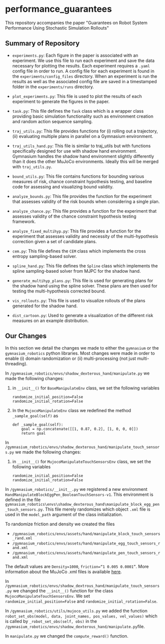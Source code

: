 # performance_guarantees
This repository accompanies the paper "Guarantees on Robot System Performance Using
Stochastic Simulation Rollouts"

## Summary of Repository
 - ```experiments.py```: Each figure in the paper is associated with an experiment. We use this file to run each experiment and save the data necessary for plotting the results. Each experiment requires a ```.yaml``` config file in order to run. A config file for each experiment is found in the ```experiments/config_files``` directory. When an experiment is run the results as well as the associated config file are saved in a timestamped folder in the ```experiments/runs``` directory. 

 -  ```plot_experiments.py```: This file is used to plot the results of each experiment to generate the figures in the paper.

-  ```task.py```: This file defines the ```Task``` class which is a wrapper class providing basic simulation functionality such as environment creation and random action sequence sampling.

 - ```traj_utils.py```: This file provides functions for (i) rolling out a trajectory, (ii) evaluating multiple plans in parallel on a Gymnasium environment.

  - ```traj_utils_hand.py```: This file is similar to traj_utils but with functions specifically designed for use with shadow hand environment. Gymnasium handles the shadow hand environment slightly differently than it does the other MuJoCo environments. Ideally this will be merged with ```traj_utils.py```.

 - ```bound_utils.py```: This file contains functions for bounding various measures of risk, chance constraint hypothesis testing, and baseline code for assessing and visualizing bound validity.

 - ```analyze_bounds.py```: This file provides the function for the experiment that assesses validity of the risk bounds when considering a single plan.

 - ```analyze_chance.py```: This file provides a function for the experiment that assesses validity of the chance constraint hypothesis testing framework.

 - ```analyze_fixed_multihyp.py```: This file provides a function for the experiment that assesses validity and necessity of the multi-hypothesis correction given a set of candidate plans. 

 - ```cem.py```: This file defines the ```CEM``` class which implements the cross entropy sampling-based solver.

 - ```spline_hand.py```: This file defines the ```Spline``` class which implements the spline sampling-based solver from MJPC for the shadow hand.

 - ```generate_multihyp_plans.py```: This file is used for generating plans for the shadow hand using the spline solver. These plans are then used for testing the multi-hypothesis corrected bound.

 - ```vis_rollouts.py```: This file is used to visualize rollouts of the plans generated for the shadow hand.

 - ```dist_cartoon.py```: Used to generate a visualization of the different risk measures on an example distribution.

## Our Changes
In this section we detail the changes we made to either the ```gymnasium``` or the ```gymnasium_robotics``` python libraries. Most changes were made in order to enable (i) domain randomization or (ii) multi-processing (not just multi-threading).

In ```/gymnasium_robotics/envs/shadow_dexterous_hand/manipulate.py``` we made the following changes:
1. in ```__init__()``` for ```BaseManipulateEnv``` class, we set the following variables
	```
	randomize_initial_position=False
	randomize_initial_rotation=False
   ```

2. In the ```MujocoManipulateEnv``` class we redefined the method ```_sample_goal(self)``` as
	```
	def _sample_goal(self):
		goal = np.concatenate([[1, 0.87, 0.2], [1, 0, 0, 0]])
		return goal
    ```



In ```/gymnasium_robotics/envs/shadow_dexterous_hand/manipulate_touch_sensors.py``` we made the following changes:
1. in ```__init__()``` for ```MujocoManipulateTouchSensorsEnv``` class, we set the following variables
	```
	randomize_initial_position=False
	randomize_initial_rotation=False
   ```


In ```/gymnasium_robotics/__init__.py``` we registered a new environment ```HandManipulateBlockEggPen_BooleanTouchSensors-v1```.
This environment is defined in the file ```gymnasium_robotics\envs\shadow_dexterous_hand\manipulate_block_egg_pen_touch_sensors.py```.
This file merely randomizes which object ```.xml``` file is used in the ```model_path``` argument of the class initialization. 

To randomize friction and density we created the files

 - ```/gymnasium_robotics/envs/assets/hand/manipulate_block_touch_sensors_rand.xml```
 - ```/gymnasium_robotics/envs/assets/hand/manipulate_egg_touch_sensors_rand.xml```
 - ```/gymnasium_robotics/envs/assets/hand/manipulate_pen_touch_sensors_rand.xml```

The default values are ```Density=1000```, ```friction=“1 0.005 0.0001”```. More information about the MuJoCo .xml files is available [here](https://mujoco.readthedocs.io/en/stable/XMLreference.html#body-geom).


In ```/gymnasium_robotics/envs/shadow_dextrous_hand/manipulate_touch_sensors.py``` we changed the ```__init__()``` function for the class ```MujocoManipulateTouchSensorsEnv```.
We set ```randomize_initial_position=False``` and ```randomize_initial_rotation=False```.

In ```/gymnasium_robotics/utils/mujoco_utils.py``` we added the function ```robot_set_obs(model, data, joint_names, pos_values, vel_values)``` which is called by ```_robot_set_obs(self, obs)``` in the ```/gymnasium_robotics/envs/shadow_dexterous_hand/manipulate.py```file.

In ```manipulate.py``` we changed the ```compute_reward()``` function.

<!-- In ```/home/joe/Documents/risk_sensitive_project/venv/lib/python3.8/site-packages/gymnasium_robotics/envs/assets/hand/MainProcess.xml``` we changed the timestep from 0.002 to 0.01. Same for the other xml files there. Actually, was not necessary (just change the embedded xml strings in manipulate_block_egg_pen_touch_sensors.py) -->

<!-- In ```robot_env.py``` changed render_fps in metadata to 5 from 25 to account for changing timestep from 0.002 to 0.01. -->

